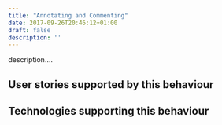 ```yaml
---
title: "Annotating and Commenting"
date: 2017-09-26T20:46:12+01:00
draft: false
description: ''
---
```


description....

## User stories supported by this behaviour


## Technologies supporting this behaviour

